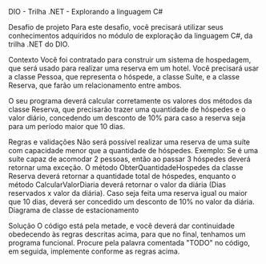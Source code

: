 DIO - Trilha .NET - Explorando a linguagem C#

Desafio de projeto
Para este desafio, você precisará utilizar seus conhecimentos adquiridos no módulo de exploração da linguagem C#, da trilha .NET do DIO.

Contexto
Você foi contratado para construir um sistema de hospedagem, que será usado para realizar uma reserva em um hotel. Você precisará usar a classe Pessoa, que representa o hóspede, a classe Suíte, e a classe Reserva, que farão um relacionamento entre ambos.

O seu programa deverá calcular corretamente os valores dos métodos da classe Reserva, que precisarão trazer uma quantidade de hóspedes e o valor diário, concedendo um desconto de 10% para caso a reserva seja para um período maior que 10 dias.

Regras e validações
Não será possível realizar uma reserva de uma suíte com capacidade menor que a quantidade de hóspedes. Exemplo: Se é uma suíte capaz de acomodar 2 pessoas, então ao passar 3 hóspedes deverá retornar uma exceção.
O método ObterQuantidadeHospedes da classe Reserva deverá retornar a quantidade total de hóspedes, enquanto o método CalcularValorDiaria deverá retornar o valor da diária (Dias reservados x valor da diária).
Caso seja feita uma reserva igual ou maior que 10 dias, deverá ser concedido um desconto de 10% no valor da diária.
Diagrama de classe de estacionamento

Solução
O código está pela metade, e você deverá dar continuidade obedecendo às regras descritas acima, para que no final, tenhamos um programa funcional. Procure pela palavra comentada "TODO" no código, em seguida, implemente conforme as regras acima.
